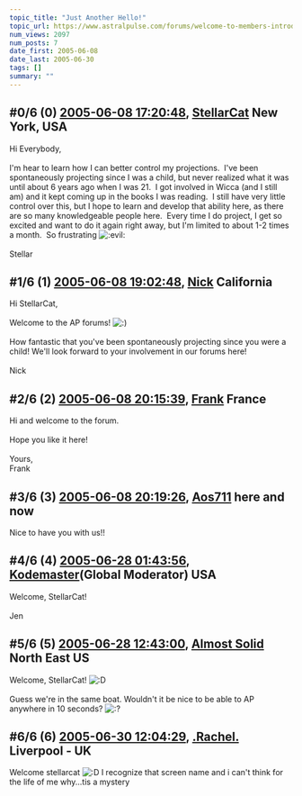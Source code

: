 ```yaml
---
topic_title: "Just Another Hello!"
topic_url: https://www.astralpulse.com/forums/welcome-to-members-introductions!/just-another-hello%21
num_views: 2097
num_posts: 7
date_first: 2005-06-08
date_last: 2005-06-30
tags: []
summary: ""
---
```


## \#0/6 (0) [2005-06-08 17:20:48](https://www.astralpulse.com/forums/index.php?msg=165904), [StellarCat](https://www.astralpulse.com/forums/profile/?u=9182) New York, USA ##
<section>
Hi Everybody,
<br>
<br>
I'm hear to learn how I can better control my projections.  I've been spontaneously projecting since I was a child, but never realized what it was until about 6 years ago when I was 21.  I got involved in Wicca (and I still am) and it kept coming up in the books I was reading.  I still have very little control over this, but I hope to learn and develop that ability here, as there are so many knowledgeable people here.  Every time I do project, I get so excited and want to do it again right away, but I'm limited to about 1-2 times a month.  So frustrating
<img alt=":evil:" class="smiley" src="https://www.astralpulse.com/forums/Smileys/fugue/evil.png" title="evil"/>
<br>
<br>
Stellar
</section>

## \#1/6 (1) [2005-06-08 19:02:48](https://www.astralpulse.com/forums/index.php?msg=165922), [Nick](https://www.astralpulse.com/forums/profile/?u=2080) California ##
<section>
Hi StellarCat,
<br>
<br>
Welcome to the AP forums!
<img alt=":)" class="smiley" src="https://www.astralpulse.com/forums/Smileys/fugue/smiley.png" title="Smiley"/>
<br>
<br>
How fantastic that you've been spontaneously projecting since you were a child! We'll look forward to your involvement in our forums here!
<br>
<br>
Nick
</section>

## \#2/6 (2) [2005-06-08 20:15:39](https://www.astralpulse.com/forums/index.php?msg=165938), [Frank](https://www.astralpulse.com/forums/profile/?u=359) France ##
<section>
Hi and welcome to the forum.
<br>
<br>
Hope you like it here!
<br>
<br>
Yours,
<br>
Frank
</section>

## \#3/6 (3) [2005-06-08 20:19:26](https://www.astralpulse.com/forums/index.php?msg=165939), [Aos711](https://www.astralpulse.com/forums/profile/?u=8194) here and now ##
<section>
Nice to have you with us!!
</section>

## \#4/6 (4) [2005-06-28 01:43:56](https://www.astralpulse.com/forums/index.php?msg=168256), [Kodemaster](https://www.astralpulse.com/forums/profile/?u=426)(Global Moderator) USA ##
<section>
Welcome, StellarCat!
<br>
<br>
Jen
</section>

## \#5/6 (5) [2005-06-28 12:43:00](https://www.astralpulse.com/forums/index.php?msg=168288), [Almost Solid](https://www.astralpulse.com/forums/profile/?u=9296) North East US ##
<section>
Welcome, StellarCat!
<img alt=":D" class="smiley" src="https://www.astralpulse.com/forums/Smileys/fugue/cheesy.png" title="Cheesy"/>
<br>
<br>
Guess we're in the same boat. Wouldn't it be nice to be able to AP anywhere in 10 seconds?
<img alt=":?" class="smiley" src="https://www.astralpulse.com/forums/Smileys/fugue/huh.png" title="Huh"/>
</section>

## \#6/6 (6) [2005-06-30 12:04:29](https://www.astralpulse.com/forums/index.php?msg=168509), [.Rachel.](https://www.astralpulse.com/forums/profile/?u=8982) Liverpool - UK ##
<section>
Welcome stellarcat
<img alt=":D" class="smiley" src="https://www.astralpulse.com/forums/Smileys/fugue/cheesy.png" title="Cheesy"/>
I recognize that screen name and i can't think for the life of me why...tis a mystery
</section>